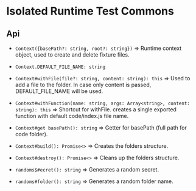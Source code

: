 # Isolated Runtime Test Commons

## Api
- `Context({basePath?: string, root?: string})` => Runtime context object, used to create and delete fixture files.
- `Context.DEFAULT_FILE_NAME: string`
- `Context#withFile(file?: string, content: string): this` => Used to add a file to the folder. In case only content is passed, DEFAULT_FILE_NAME will be used.
- `Context#withFunction(name: string, args: Array<string>, content: string): this` => Shortcut for withFile. creates a single exported function with default code/index.js file name.
- `Context#get basePath(): string` => Getter for basePath (full path for code folder).
- `Context#build(): Promise<>` => Creates the folders structure.
- `Context#destroy(): Promise<>` => Cleans up the folders structure.

- `randoms$#ecret(): string` => Generates a random secret.
- `randoms#folder(): string` => Generates a random folder name.
